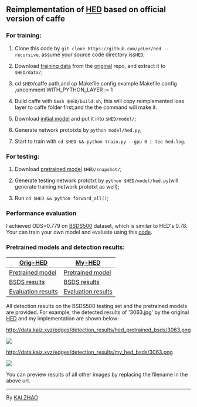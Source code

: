 ## Reimplementation of [HED](https://github.com/s9xie/hed) based on official version of caffe

### For training:
1. Clone this code by `git clone https://github.com/yeLer/hed --recursive`, assume your source code directory is`$HED`;

2. Download [training data](http://vcl.ucsd.edu/hed/HED-BSDS.tar) from the [original](https://github.com/s9xie/hed) repo, and extract it to `$HED/data/`;

3. cd  `$HED`/caffe path,and cp Makefile.config.example Makefile.config ,uncomment WITH_PYTHON_LAYER := 1

4. Build caffe with `bash $HED/build.sh`, this will copy reimplemented loss layer to caffe folder first;and the the command will make it.

5. Download [initial model](http://zhaok-data.oss-cn-shanghai.aliyuncs.com/caffe-model/vgg16convs.caffemodel) and put it
into `$HED/model/`;

6. Generate network prototxts by `python model/hed.py`;

7. Start to train with `cd $HED && python train.py --gpu 0 | tee hed.log`.

### For testing:
1. Download [pretrained model](http://data.kaiz.xyz/edges/my_hed_pretrained_bsds.caffemodel) `$HED/snapshot/`;

2. Generate testing network prototxt by `python $HED/model/hed.py`(will generate training network prototxt as well); 

3. Run `cd $HED && python forward_all()`;

### Performance evaluation
I achieved ODS=0.779 on [BSDS500](https://www2.eecs.berkeley.edu/Research/Projects/CS/vision/grouping/resources.html)
dataset, which is similar to HED's 0.78. Your can train your own model and evaluate using this
[code](https://github.com/zeakey/edgeval).

### Pretrained models and detection results:
| [Orig-HED](https://github.com/s9xie/hed)  | [My-HED](https://github.com/zeakey/hed) |
| ------------- | ------------- |
| [Pretrained model](http://vcl.ucsd.edu/hed/hed_pretrained_bsds.caffemodel)  | [Pretrained model](http://data.kaiz.xyz/edges/my_hed_pretrained_bsds.caffemodel)  |
| [BSDS results](http://data.kaiz.xyz/edges/detection_results/hed_pretrained_bsds.tar)  | [BSDS results](http://data.kaiz.xyz/edges/detection_results/my_hed_pretrained_bsds.tar)  |
| [Evaluation results](http://vcl.ucsd.edu/hed/eval_results.tar)  | [Evaluation results](http://data.kaiz.xyz/edges/my_hed_pretrained_bsds-eval.tar)  |

All detection results on the BSDS500 testing set and the pretrained models  are provided.
For example, the detected results of '3063.jpg' by the original [HED](https://github.com/s9xie/hed) and my
implementation are shown below:

<http://data.kaiz.xyz/edges/detection_results/hed_pretrained_bsds/3063.png>

![](http://data.kaiz.xyz/edges/detection_results/hed_pretrained_bsds/3063.png?x-oss-process=image/auto-orient,1/resize,h_250)

<http://data.kaiz.xyz/edges/detection_results/my_hed_bsds/3063.png>

![](http://data.kaiz.xyz/edges/detection_results/my_hed_bsds/3063.png?x-oss-process=image/auto-orient,1/resize,h_250)

You can preview results of all other images by replacing the filename in the above url.
___
By [KAI ZHAO](http://kaiz.xyz)

